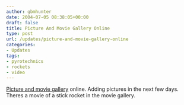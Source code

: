 ```yaml
---
author: gbmhunter
date: 2004-07-05 08:38:05+00:00
draft: false
title: Picture And Movie Gallery Online
type: post
url: /updates/picture-and-movie-gallery-online
categories:
- Updates
tags:
- pyrotechnics
- rockets
- video
---
```


[Picture and movie gallery](/pyrotechnics/general/pyrotechnic-videos) online. Adding pictures in the next few days. Theres a movie of a stick rocket in the movie gallery.
